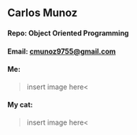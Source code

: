## Carlos Munoz

#### Repo: Object Oriented Programming

#### Email: cmunoz9755@gmail.com

#### Me:

>insert image here<

#### My cat:

>insert image here<

